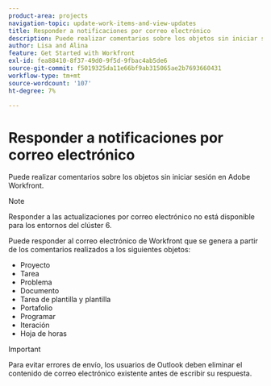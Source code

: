```yaml
---
product-area: projects
navigation-topic: update-work-items-and-view-updates
title: Responder a notificaciones por correo electrónico
description: Puede realizar comentarios sobre los objetos sin iniciar sesión en Adobe Workfront. Puede responder al correo electrónico de Workfront que se genera a partir de los comentarios realizados en proyectos, tareas, problemas y otros objetos.
author: Lisa and Alina
feature: Get Started with Workfront
exl-id: fea88410-8f37-49d0-9f5d-9fbac4ab5de6
source-git-commit: f5019325da11e66bf9ab315065ae2b7693660431
workflow-type: tm+mt
source-wordcount: '107'
ht-degree: 7%

---
```


# Responder a notificaciones por correo electrónico

Puede realizar comentarios sobre los objetos sin iniciar sesión en Adobe Workfront.

>[!NOTE]
>
>Responder a las actualizaciones por correo electrónico no está disponible para los entornos del clúster 6.

Puede responder al correo electrónico de Workfront que se genera a partir de los comentarios realizados a los siguientes objetos:

* Proyecto
* Tarea
* Problema
* Documento
* Tarea de plantilla y plantilla
* Portafolio
* Programar
* Iteración
* Hoja de horas

>[!IMPORTANT]
>
>Para evitar errores de envío, los usuarios de Outlook deben eliminar el contenido de correo electrónico existente antes de escribir su respuesta.


